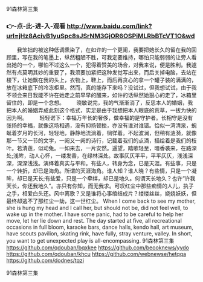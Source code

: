 
91森林第三集




### 👉-点-此-进-入-观看  http://www.baidu.com/link?url=jHz8AcivB1yuSpc8sJSrNM3GjOR6OSPiMLRbBTcVT1O&wd




　　我笨拙的被这种低调熏染了，在如许的一个更阑，我要把她长久的留在我的回顾里，写在我的笔墨上，纵然粗陋不胜，可我定要维持，哪怕只能弱弱的让旁人看出她的一个，哪怕不过这么一个，犯得着赞美的场合，对我来说，便是胜利。我遽然有点莫明其妙的重要了，我须要加紧把这种发觉写出来，而后关掉电脑，去站在楼下，让她飘在我的头上，衣物上，鞋上，而后再贪心的拿一个罐子装的满满的，放在冰箱底下的冷冻柜里。然而，真的能存下来吗？没试过，但我想试试，由于我不领会来日我能不许在她走之前早早的醒来，如许的话纵然她狠心的走了，冰箱里留住的，即是一个念想。
　　晓敏说完，我的气渐渐消了，反思本人的婚姻，我把本人的婚姻弄成此刻这个格式，实足是由于我想把本人眼底的荒草，一拔为快的因为啊。
	　　轻轻诺下：幸福万年长的奢侈，做幸福的是守护者。长相守是没有张扬的幸福，就像这场相遇，没有抑扬顿挫，亦没有谁对谁错。恰似一湾清泉，蜿蜒着岁月的长河，轻轻地，静静地流淌着，徜徉着。不起波澜，但稍有涟漪，就像那一节又一节的文字，一阙又一阙的诗行，记载着我们的点滴，描绘着是我们的枝叶。若清莲，似动兔。一如来去，一片安然。遥望，踏歌轻至，暗香袭来，在路深处;浅眸，动人心怀，一缕发香，在绿林深处。故事仄仄平平，平平仄仄，浅浅深深，深深浅浅。演绎着真实与平和。有些人，转身为念，已是天涯。有些事，只是一个转折，却已是海角。所谓的天涯海角。谁人知？谁人晓？有些情，只是一个凝眸，却已是天长;有些爱，只是一个牵绊，却已是地久。何谓天长地久？也许“许我天长，你还我地久”。亦只有你知，而无我求。可叹红尘中那些痴情的人儿，执子之手，相爱白头还。风中离歌？又是谁将心事绾结成片？缕缕丝丝，娆娆妖妖，但最终却逃不了那红尘一劫，这一世红尘。
When I come back to see my mother, she is hung my head and I call her, but should not be, did not feel well, to wake up in the mother.
I have some panic, had to be careful to help her move, let her lie down and rest.
The day started at five, all recreational occasions in full bloom, karaoke bars, dance halls, kendo hall, art museum, have scouts pavilion, skating rink, have fully, stray venture, valley.
In short, you want to get unexpected play is all-encompassing.
91森林第三集 https://github.com/qdouban/bqxkee
https://github.com/beooknews/yydo
https://github.com/qdouban/khcu
https://github.com/webnewse/hetqqa
https://github.com/dodnes/tqzi





91森林第三集

